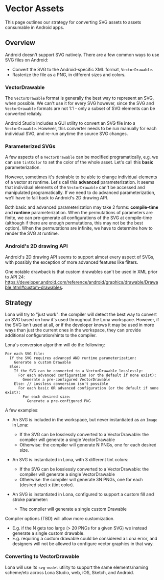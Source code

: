 # Vector Assets

This page outlines our strategy for converting SVG assets to assets consumable in Android apps.

## Overview

Android doesn't support SVG natively. There are a few common ways to use SVG files on Android:

- Convert the SVG to the Android-specific XML format, `VectorDrawable`.
- Rasterize the file as a PNG, in different sizes and colors.

### VectorDrawable

The `VectorDrawable` format is generally the best way to represent an SVG, when possible. We can't use it for every SVG however, since the SVG and `VectorDrawable` formats are not 1:1 - only a subset of SVG elements can be converted reliably.

Android Studio includes a GUI utility to convert an SVG file into a `VectorDrawable`. However, this converter needs to be run manually for each individual SVG, and re-run anytime the source SVG changes.

### Parameterized SVGs

A few aspects of a `VectorDrawable` can be modified programatically, e.g. we can use `tintColor` to set the color of the whole asset. Let's call this **basic** parameterization.

However, sometimes it's desirable to be able to change individual elements of a vector at runtime. Let's call this **advanced** parameterization. It seems that individual elements of the `VectorDrawable` can't be accessed and manipulated programatically. If we need to do advanced parameterization, we'll have to fall back to Android's 2D drawing API.

Both basic and advanced parameterization may take 2 forms: **compile-time** and **runtime** parameterization. When the permutations of parameters are finite, we can pre-generate all configurations of the SVG at compile-time (although if there are enough permutations, this may not be the best option). When the permutations are infinite, we have to determine how to render the SVG at runtime.

### Android's 2D drawing API

Android's 2D drawing API seems to support almost every aspect of SVGs, with possibly the exception of more advanced features like filters.

One notable drawback is that custom drawables can't be used in XML prior to API 24: https://developer.android.com/reference/android/graphics/drawable/Drawable.html#custom-drawables.

## Strategy

Lona will try to "just work": the compiler will detect the best way to convert an SVG based on how it's used throughout the Lona workspace. However, if the SVG isn't used at all, or if the developer knows it may be used in more ways than just the current ones in the workspace, they can provide additional configuration/hints to the compiler.

Lona's conversion algorithm will do the following:

```
For each SVG file:
  If the SVG requires advanced AND runtime parameterization:
    Generate a custom Drawable
  Else:
    If the SVG can be converted to a VectorDrawable losslessly:
      For each advanced configuration (or the default if none exist):
        Generate a pre-configured VectorDrawable
    Else: // Lossless conversion isn't possible
      For each basic OR advanced configuration (or the default if none exist):
        For each desired size:
          Generate a pre-configured PNG
```

A few examples:

- An SVG is included in the workspace, but never instantiated as an `Image` in Lona:

  - If the SVG can be losslessly converted to a VectorDrawable: the compiler will generate a single VectorDrawable
  - Otherwise: the compiler will generate N PNGs, one for each desired size.

- An SVG is instantiated in Lona, with 3 different tint colors:

  - If the SVG can be losslessly converted to a VectorDrawable: the compiler will generate a single VectorDrawable
  - Otherwise: the compiler will generate 3N PNGs, one for each (desired size) x (tint color).

- An SVG is instantiated in Lona, configured to support a custom fill and stroke parameter:

  - The compiler will generate a single custom Drawable

Compiler options (TBD) will allow more customization.

- E.g. if the N gets too large (> 20 PNGs for a given SVG) we instead generate a single custom drawable.
- E.g. requiring a custom drawable could be considered a Lona error, and designers will not be allowed to configure vector graphics in that way.

### Converting to VectorDrawable

Lona will use its `svg-model` utility to support the same elements/naming scheme/etc across Lona Studio, web, iOS, Sketch, and Android.
